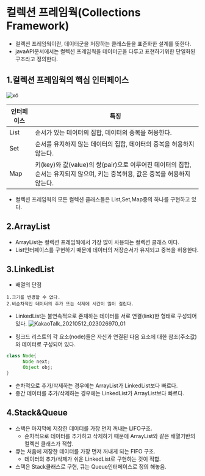 # 컬렉션 프레임웍(Collections Framework)
- 컬렉션 프레임웍이란, 데이터군을 저장하는 클래스들을 표준화한 설계를 뜻한다.
- javaAPI문서에서는 컬렉션 프레임웍을 데이터군을 다루고 표현하기위한 단일화된 구조라고 정의한다.

## 1.컬렉션 프레임웍의 핵심 인터페이스
![ĸó](https://user-images.githubusercontent.com/79510152/117850636-74531900-b2c0-11eb-8ed2-bdf950edef9b.png)


|인터페이스|특징|
|--|--|
|List| 순서가 있는 데이터의 집합, 데이터의 중복을 허용한다.|
|Set| 순서를 유지하지 않는 데이터의 집합, 데이터의 중복을 허용하지 않는다.|
|Map| 키(key)와 값(value)의 쌍(pair)으로 이루어진 데이터의 집합, 순서는 유지되지 않으며, 키는 중복허용, 값은 중복을 허용하지 않는다.|

- 컬렉션 프레임웍의 모든 컬렉션 클래스들은 List,Set,Map중의 하나를 구현하고 있다.

## 2.ArrayList
- ArrayList는 컬렉션 프레임웍에서 가장 많이 사용되는 컬렉션 클래스 이다.
- List인터페이스를 구현하기 때문에 데이터의 저장순서가 유지되고 중복을 허용한다.

## 3.LinkedList
- 배열의 단점
```
1.크기를 변경할 수 없다.
2.비순차적인 데이터의 추가 또는 삭제에 시간이 많이 걸린다.
```

- LinkedList는 불연속적으로 존재하는 데이터를 서로 연결(link)한 형태로 구성되어 있다.
![KakaoTalk_20210512_023026970_01](https://user-images.githubusercontent.com/79510152/117859543-19beba80-b2ca-11eb-9ac4-3540ab164b02.jpg)

- 링크드 리스트의 각 요소(node)들은 자신과 연결된 다음 요소에 대한 참조(주소값)와 데이터로 구성되어 있다.
```java
class Node{
      Node next;
      Object obj;
}
```

- 순차적으로 추가/삭제하는 경우에는 ArrayList가 LinkedList보다 빠르다.
- 중간 데이터를 추가/삭제하는 경우에는 LinkedList가 ArrayList보다 빠르다.

## 4.Stack&Queue
- 스택은 마지막에 저장한 데이터를 가장 먼저 꺼내는 LIFO구조.
  - 순차적으로 데이터를 추가하고 삭제하기 때문에 ArrayList와 같은 배열기반의 컬렉션 클래스가 적합.
- 큐는 처음에 저장한 데이터를 가장 먼저 꺼내게 되는 FIFO 구조.
  - 데이터의 추가/삭제가 쉬운 LinkedList로 구현하는 것이 적합.
- 스택은 Stack클래스로 구현, 큐는 Queue인터페이스로 정의 해놓음.

